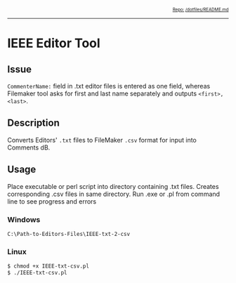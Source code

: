 <div style="text-align: right"><sub><sub>
    <a href="https://github.com/annebrown/?tab=repositories">
    Repo:</a> <a href="https://github.com/annebrown/org-IEEE-EditorTool/">/dotfiles/</a><a href=
                                                                                          "README.md">README.md</a>
</sub></sub></div>

---
<!-- End of Header -->

# IEEE Editor Tool

## Issue

```CommenterName:``` field in .txt editor files is entered as one field, whereas Filemaker tool asks for first and last name separately and outputs ```<first>, <last>```.

## Description

Converts Editors' ```.txt``` files to FileMaker ```.csv``` format for input into Comments dB.

## Usage

Place executable or perl script into directory containing .txt files.  Creates corresponding .csv files in same directory.  Run .exe or .pl from command line to see progress and errors 

### Windows

```
C:\Path-to-Editors-Files\IEEE-txt-2-csv
```

### Linux

```bash
$ chmod +x IEEE-txt-csv.pl
$ ./IEEE-txt-csv.pl
```


